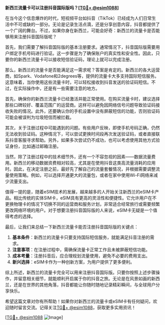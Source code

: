 **新西兰流量卡可以注册抖音国际版吗？[[TG💪+ @esim1088](https://t.me/s/esim1088)]**

在当今这个信息爆炸的时代，短视频平台如抖音（TikTok）已经成为人们日常生活中不可或缺的一部分。无论是记录生活点滴，还是分享创意内容，抖音都提供了一个广阔的舞台。不过，如果你身在新西兰，可能会好奇：新西兰的流量卡是否能够用来注册抖音国际版呢？

首先，我们需要了解抖音国际版的基本注册要求。通常情况下，抖音国际版需要用户绑定手机号码进行验证。这一步骤是为了确保账户的真实性和安全性。因此，只要你的新西兰流量卡可以接收短信验证码，理论上就可以完成注册。

那么，新西兰的流量卡是否能满足这一需求呢？答案是肯定的。新西兰的各大运营商，如Spark、Vodafone和2degrees等，提供的流量卡大多支持国际短信服务。这意味着，当你使用这些流量卡时，可以轻松接收到抖音发送的验证码短信。不过，在实际操作中，还是有一些需要注意的地方。

首先，确保你的新西兰流量卡已经激活并能正常使用。在购买流量卡时，建议选择那些口碑较好、覆盖范围广的运营商。这样可以避免因网络信号问题导致验证码接收失败的情况。此外，还要确认你的手机设置中没有屏蔽短信的功能，否则验证码可能会被误判为垃圾短信而被拦截。

其次，关于注册过程中可能遇到的问题。有些用户反映，即使手机号码正确，仍然无法收到验证码。这种情况下，可以尝试更换时间段再次发送验证码，或者直接联系抖音客服寻求帮助。另外，如果多次尝试仍不成功，也可以考虑使用其他方式验证身份，比如通过邮箱注册。

当然，除了注册过程中的技术细节外，还有一个不容忽视的因素——数据流量费用。新西兰的移动数据资费相对较高，尤其是在使用抖音这类高流量消耗的应用时。因此，在决定注册之前，最好先了解自己的流量套餐情况，并根据需要调整流量使用策略。例如，可以选择开通更大的流量包，或者在家中使用Wi-Fi网络来减少流量支出。

值得一提的是，随着eSIM技术的发展，越来越多的人开始关注新西兰的eSIM卡产品。相比传统的实体SIM卡，eSIM具有更高的灵活性和便捷性。它允许用户在不更换物理卡的情况下切换不同的运营商和服务计划，非常适合经常旅行或需要频繁更改网络环境的用户。对于想要注册抖音国际版的人来说，eSIM卡无疑是一个值得考虑的选择。

最后，让我们来总结一下新西兰流量卡能否注册抖音国际版的关键点：

1. **基本条件**：新西兰的流量卡只要支持国际短信服务，就能满足抖音注册的需求。
2. **注意事项**：在注册过程中，需确保流量卡正常工作且未被屏蔽短信功能。
3. **成本考量**：注册抖音后，应合理规划流量使用，避免不必要的费用支出。
4. **新兴选择**：eSIM卡作为一种创新方案，为用户提供了更多便利。

综上所述，新西兰的流量卡完全可以用来注册抖音国际版。只要你按照上述步骤操作，并留意相关细节，就能顺利开启属于你的抖音之旅。无论是在风景如画的新西兰，还是在世界的其他角落，抖音都能让你随时随地记录精彩瞬间，与全球用户分享快乐。

希望这篇文章对你有所帮助！如果你对新西兰的流量卡或eSIM卡有任何疑问，欢迎随时留言交流。记得关注[TG💪+ @esim1088](https://t.me/s/esim1088)，获取更多实用资讯！

[[TG💪+ @esim1088](https://t.me/s/esim1088) ![Image](https://i.postimg.cc/4NQfJmqS/Snipaste-2025-05-13-00-14-12.png)]